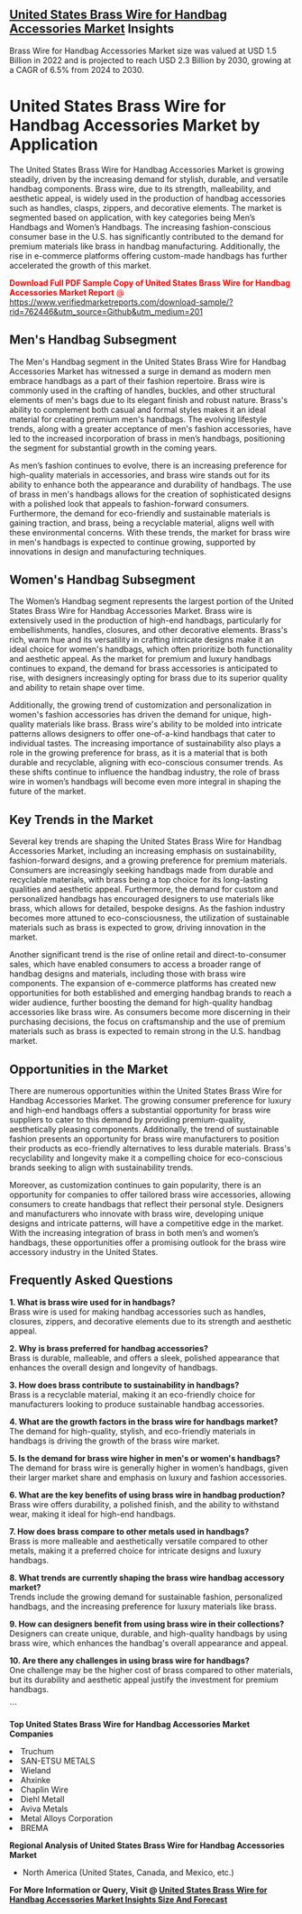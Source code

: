 <h2><a href="https://www.verifiedmarketreports.com/download-sample/?rid=762446&amp;utm_source=Github&amp;utm_medium=201" target="_blank">United States Brass Wire for Handbag Accessories Market</a> Insights</h2><p>Brass Wire for Handbag Accessories Market size was valued at USD 1.5 Billion in 2022 and is projected to reach USD 2.3 Billion by 2030, growing at a CAGR of 6.5% from 2024 to 2030.</p><p><h1>United States Brass Wire for Handbag Accessories Market by Application</h1><p>The United States Brass Wire for Handbag Accessories Market is growing steadily, driven by the increasing demand for stylish, durable, and versatile handbag components. Brass wire, due to its strength, malleability, and aesthetic appeal, is widely used in the production of handbag accessories such as handles, clasps, zippers, and decorative elements. The market is segmented based on application, with key categories being Men’s Handbags and Women’s Handbags. The increasing fashion-conscious consumer base in the U.S. has significantly contributed to the demand for premium materials like brass in handbag manufacturing. Additionally, the rise in e-commerce platforms offering custom-made handbags has further accelerated the growth of this market.<p><span class=""><span style="color: #ff0000;"><strong>Download Full PDF Sample Copy of United States Brass Wire for Handbag Accessories Market Report</strong> @ </span><a href="https://www.verifiedmarketreports.com/download-sample/?rid=762446&amp;utm_source=Github&amp;utm_medium=201" target="_blank">https://www.verifiedmarketreports.com/download-sample/?rid=762446&amp;utm_source=Github&amp;utm_medium=201</a></span></p><h2>Men's Handbag Subsegment</h2><p>The Men's Handbag segment in the United States Brass Wire for Handbag Accessories Market has witnessed a surge in demand as modern men embrace handbags as a part of their fashion repertoire. Brass wire is commonly used in the crafting of handles, buckles, and other structural elements of men's bags due to its elegant finish and robust nature. Brass's ability to complement both casual and formal styles makes it an ideal material for creating premium men's handbags. The evolving lifestyle trends, along with a greater acceptance of men's fashion accessories, have led to the increased incorporation of brass in men’s handbags, positioning the segment for substantial growth in the coming years.</p><p>As men’s fashion continues to evolve, there is an increasing preference for high-quality materials in accessories, and brass wire stands out for its ability to enhance both the appearance and durability of handbags. The use of brass in men's handbags allows for the creation of sophisticated designs with a polished look that appeals to fashion-forward consumers. Furthermore, the demand for eco-friendly and sustainable materials is gaining traction, and brass, being a recyclable material, aligns well with these environmental concerns. With these trends, the market for brass wire in men's handbags is expected to continue growing, supported by innovations in design and manufacturing techniques.</p><h2>Women's Handbag Subsegment</h2><p>The Women’s Handbag segment represents the largest portion of the United States Brass Wire for Handbag Accessories Market. Brass wire is extensively used in the production of high-end handbags, particularly for embellishments, handles, closures, and other decorative elements. Brass's rich, warm hue and its versatility in crafting intricate designs make it an ideal choice for women's handbags, which often prioritize both functionality and aesthetic appeal. As the market for premium and luxury handbags continues to expand, the demand for brass accessories is anticipated to rise, with designers increasingly opting for brass due to its superior quality and ability to retain shape over time.</p><p>Additionally, the growing trend of customization and personalization in women's fashion accessories has driven the demand for unique, high-quality materials like brass. Brass wire's ability to be molded into intricate patterns allows designers to offer one-of-a-kind handbags that cater to individual tastes. The increasing importance of sustainability also plays a role in the growing preference for brass, as it is a material that is both durable and recyclable, aligning with eco-conscious consumer trends. As these shifts continue to influence the handbag industry, the role of brass wire in women’s handbags will become even more integral in shaping the future of the market.</p><h2>Key Trends in the Market</h2><p>Several key trends are shaping the United States Brass Wire for Handbag Accessories Market, including an increasing emphasis on sustainability, fashion-forward designs, and a growing preference for premium materials. Consumers are increasingly seeking handbags made from durable and recyclable materials, with brass being a top choice for its long-lasting qualities and aesthetic appeal. Furthermore, the demand for custom and personalized handbags has encouraged designers to use materials like brass, which allows for detailed, bespoke designs. As the fashion industry becomes more attuned to eco-consciousness, the utilization of sustainable materials such as brass is expected to grow, driving innovation in the market.</p><p>Another significant trend is the rise of online retail and direct-to-consumer sales, which have enabled consumers to access a broader range of handbag designs and materials, including those with brass wire components. The expansion of e-commerce platforms has created new opportunities for both established and emerging handbag brands to reach a wider audience, further boosting the demand for high-quality handbag accessories like brass wire. As consumers become more discerning in their purchasing decisions, the focus on craftsmanship and the use of premium materials such as brass is expected to remain strong in the U.S. handbag market.</p><h2>Opportunities in the Market</h2><p>There are numerous opportunities within the United States Brass Wire for Handbag Accessories Market. The growing consumer preference for luxury and high-end handbags offers a substantial opportunity for brass wire suppliers to cater to this demand by providing premium-quality, aesthetically pleasing components. Additionally, the trend of sustainable fashion presents an opportunity for brass wire manufacturers to position their products as eco-friendly alternatives to less durable materials. Brass's recyclability and longevity make it a compelling choice for eco-conscious brands seeking to align with sustainability trends.</p><p>Moreover, as customization continues to gain popularity, there is an opportunity for companies to offer tailored brass wire accessories, allowing consumers to create handbags that reflect their personal style. Designers and manufacturers who innovate with brass wire, developing unique designs and intricate patterns, will have a competitive edge in the market. With the increasing integration of brass in both men’s and women’s handbags, these opportunities offer a promising outlook for the brass wire accessory industry in the United States.</p><h2>Frequently Asked Questions</h2><p><b>1. What is brass wire used for in handbags?</b><br> Brass wire is used for making handbag accessories such as handles, closures, zippers, and decorative elements due to its strength and aesthetic appeal.</p><p><b>2. Why is brass preferred for handbag accessories?</b><br> Brass is durable, malleable, and offers a sleek, polished appearance that enhances the overall design and longevity of handbags.</p><p><b>3. How does brass contribute to sustainability in handbags?</b><br> Brass is a recyclable material, making it an eco-friendly choice for manufacturers looking to produce sustainable handbag accessories.</p><p><b>4. What are the growth factors in the brass wire for handbags market?</b><br> The demand for high-quality, stylish, and eco-friendly materials in handbags is driving the growth of the brass wire market.</p><p><b>5. Is the demand for brass wire higher in men's or women's handbags?</b><br> The demand for brass wire is generally higher in women’s handbags, given their larger market share and emphasis on luxury and fashion accessories.</p><p><b>6. What are the key benefits of using brass wire in handbag production?</b><br> Brass wire offers durability, a polished finish, and the ability to withstand wear, making it ideal for high-end handbags.</p><p><b>7. How does brass compare to other metals used in handbags?</b><br> Brass is more malleable and aesthetically versatile compared to other metals, making it a preferred choice for intricate designs and luxury handbags.</p><p><b>8. What trends are currently shaping the brass wire handbag accessory market?</b><br> Trends include the growing demand for sustainable fashion, personalized handbags, and the increasing preference for luxury materials like brass.</p><p><b>9. How can designers benefit from using brass wire in their collections?</b><br> Designers can create unique, durable, and high-quality handbags by using brass wire, which enhances the handbag's overall appearance and appeal.</p><p><b>10. Are there any challenges in using brass wire for handbags?</b><br> One challenge may be the higher cost of brass compared to other materials, but its durability and aesthetic appeal justify the investment for premium handbags.</p>```</p><p><strong>Top United States Brass Wire for Handbag Accessories Market Companies</strong></p><div data-test-id=""><p><li>Truchum</li><li> SAN-ETSU METALS</li><li> Wieland</li><li> Ahxinke</li><li> Chaplin Wire</li><li> Diehl Metall</li><li> Aviva Metals</li><li> Metal Alloys Corporation</li><li> BREMA</li></p><div><strong>Regional Analysis of&nbsp;United States Brass Wire for Handbag Accessories Market</strong></div><ul><li dir="ltr"><p dir="ltr">North America&nbsp;(United States, Canada, and Mexico, etc.)</p></li></ul><p><strong>For More Information or Query, Visit @&nbsp;</strong><strong><a href="https://www.verifiedmarketreports.com/product/brass-wire-for-handbag-accessories-market/?utm_source=Github&amp;utm_medium=201" target="_blank">United States Brass Wire for Handbag Accessories Market Insights Size And Forecast</a></strong></p></div>
